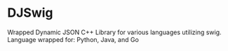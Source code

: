 # DJSwig
Wrapped Dynamic JSON C++ Library for various languages utilizing swig.
Language wrapped for: Python, Java, and Go
